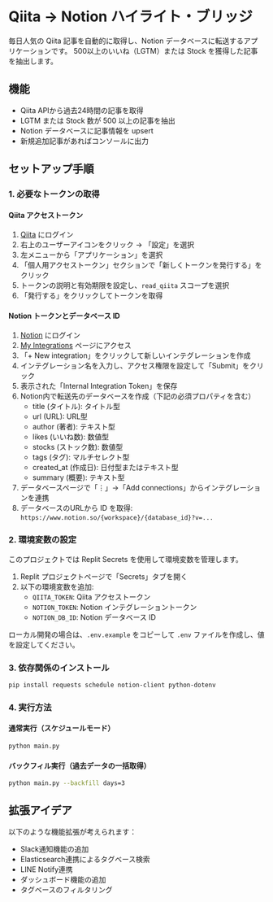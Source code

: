 # Qiita → Notion ハイライト・ブリッジ

毎日人気の Qiita 記事を自動的に取得し、Notion データベースに転送するアプリケーションです。
500以上のいいね（LGTM）または Stock を獲得した記事を抽出します。

## 機能

- Qiita APIから過去24時間の記事を取得
- LGTM または Stock 数が 500 以上の記事を抽出
- Notion データベースに記事情報を upsert
- 新規追加記事があればコンソールに出力

## セットアップ手順

### 1. 必要なトークンの取得

#### Qiita アクセストークン
1. [Qiita](https://qiita.com/) にログイン
2. 右上のユーザーアイコンをクリック → 「設定」を選択
3. 左メニューから「アプリケーション」を選択
4. 「個人用アクセストークン」セクションで「新しくトークンを発行する」をクリック
5. トークンの説明と有効期限を設定し、`read_qiita` スコープを選択
6. 「発行する」をクリックしてトークンを取得

#### Notion トークンとデータベース ID
1. [Notion](https://www.notion.so/) にログイン
2. [My Integrations](https://www.notion.so/my-integrations) ページにアクセス
3. 「+ New integration」をクリックして新しいインテグレーションを作成
4. インテグレーション名を入力し、アクセス権限を設定して「Submit」をクリック
5. 表示された「Internal Integration Token」を保存
6. Notion内で転送先のデータベースを作成（下記の必須プロパティを含む）
   - title (タイトル): タイトル型
   - url (URL): URL型
   - author (著者): テキスト型
   - likes (いいね数): 数値型
   - stocks (ストック数): 数値型
   - tags (タグ): マルチセレクト型
   - created_at (作成日): 日付型またはテキスト型
   - summary (概要): テキスト型
7. データベースページで「⋮」→「Add connections」からインテグレーションを連携
8. データベースのURLから ID を取得:
   `https://www.notion.so/{workspace}/{database_id}?v=...`

### 2. 環境変数の設定

このプロジェクトでは Replit Secrets を使用して環境変数を管理します。

1. Replit プロジェクトページで「Secrets」タブを開く
2. 以下の環境変数を追加:
   - `QIITA_TOKEN`: Qiita アクセストークン
   - `NOTION_TOKEN`: Notion インテグレーショントークン
   - `NOTION_DB_ID`: Notion データベース ID

ローカル開発の場合は、`.env.example` をコピーして `.env` ファイルを作成し、値を設定してください。

### 3. 依存関係のインストール

```bash
pip install requests schedule notion-client python-dotenv
```

### 4. 実行方法

#### 通常実行（スケジュールモード）
```bash
python main.py
```

#### バックフィル実行（過去データの一括取得）
```bash
python main.py --backfill days=3
```

## 拡張アイデア

以下のような機能拡張が考えられます：

- Slack通知機能の追加
- Elasticsearch連携によるタグベース検索
- LINE Notify連携
- ダッシュボード機能の追加
- タグベースのフィルタリング
